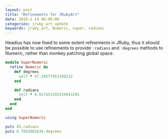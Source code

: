 ```yaml
---
layout: post
title: "Refinements for JRubyArt"
date: 2019-1-14 06:00:00
categories: jruby_art update
keywords: jruby_art, Numeric, super, radians
---
```


Headius has now fixed to some extent refinements in JRuby, thus it should be possible to use refinements to provide `:radians` and `:degrees` methods to Numeric, rather than monkey patching global space.
``` ruby
module SuperNumeric
  refine Numeric do
    def degrees
      self * 57.29577951308232
    end

    def radians
      self * 0.017453292519943295
    end
  end
end

using SuperNumeric

puts 45.radians
puts 0.7853981634.degrees
```
